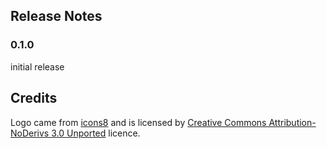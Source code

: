 ## Release Notes

### 0.1.0
initial release

## Credits
Logo came from [icons8](https://icons8.com/) and is licensed by  [ Creative Commons Attribution-NoDerivs 3.0 Unported](https://icons8.com/license/) licence.
